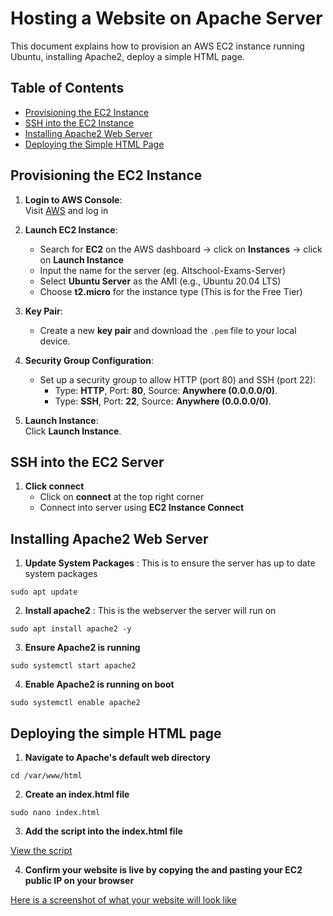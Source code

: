 # Hosting a Website on Apache Server

This document explains how to provision an AWS EC2 instance running Ubuntu, installing Apache2, deploy a simple HTML page.

## Table of Contents

- [Provisioning the EC2 Instance](#provisioning-the-ec2-instance)
- [SSH into the EC2 Instance](#ssh-into-the-ec2-instance)
- [Installing Apache2 Web Server](#installing-apache2-web-server)
- [Deploying the Simple HTML Page](#deploying-the-simple-html-page)

## Provisioning the EC2 Instance

1. **Login to AWS Console**:  
   Visit [AWS](https://aws.amazon.com/) and log in

2. **Launch EC2 Instance**:
   - Search for **EC2** on the AWS dashboard → click on **Instances** → click on **Launch Instance**
   - Input the name for the server (eg. Altschool-Exams-Server)
   - Select **Ubuntu Server** as the AMI (e.g., Ubuntu 20.04 LTS)
   - Choose **t2.micro** for the instance type (This is for the Free Tier)

3. **Key Pair**:
   - Create a new **key pair** and download the `.pem` file to your local device.

4. **Security Group Configuration**:
   - Set up a security group to allow HTTP (port 80) and SSH (port 22):
     - Type: **HTTP**, Port: **80**, Source: **Anywhere (0.0.0.0/0)**.
     - Type: **SSH**, Port: **22**, Source: **Anywhere (0.0.0.0/0)**.
       
5. **Launch Instance**:  
   Click **Launch Instance**.


## SSH into the EC2 Server

1. **Click connect**
   - Click on **connect** at the top right corner
   - Connect into server using **EC2 Instance Connect**
  

## Installing Apache2 Web Server

1. **Update System Packages** : This is to ensure the server has up to date system packages
```
sudo apt update
```

2. **Install apache2** : This is the webserver the server will run on
```
sudo apt install apache2 -y
```

3. **Ensure Apache2 is running**
```
sudo systemctl start apache2
```

4. **Enable Apache2 is running on boot**
```
sudo systemctl enable apache2
```


## Deploying the simple HTML page

1. **Navigate to Apache's default web directory**
```
cd /var/www/html
```

2. **Create an index.html file**
```
sudo nano index.html
```

3. **Add the script into the index.html file**
   
[View the script](./index.html)

4. **Confirm your website is live by copying the and pasting your EC2 public IP on your browser**
   
[Here is a screenshot of what your website will look like](./Screenshot-of-HTML-website.png)
